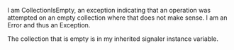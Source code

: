 I am CollectionIsEmpty, an exception indicating that an operation was attempted 
on an empty collection where that does not make sense.
I am an Error and thus an Exception.

The collection that is empty is in my inherited signaler instance variable.
